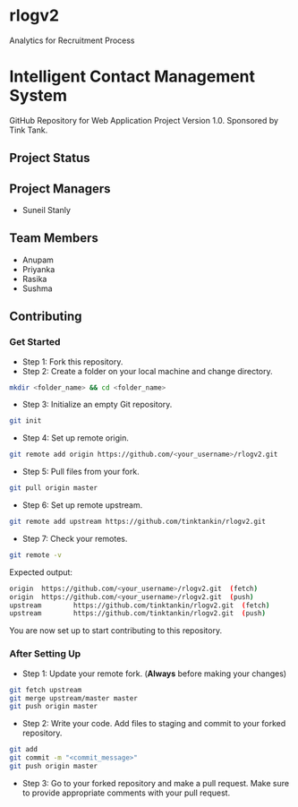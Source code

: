 # rlogv2
Analytics for Recruitment Process

# Intelligent Contact Management System

GitHub Repository for Web Application Project Version 1.0. Sponsored by Tink Tank.

## Project Status


## Project Managers
* Suneil Stanly

## Team Members
* Anupam
* Priyanka
* Rasika
* Sushma


## Contributing
### Get Started
* Step 1: Fork this repository.
* Step 2: Create a folder on your local machine and change directory.
```bash
mkdir <folder_name> && cd <folder_name>
```
* Step 3: Initialize an empty Git repository.
```bash
git init
```
* Step 4: Set up remote origin.
```bash
git remote add origin https://github.com/<your_username>/rlogv2.git 
```
* Step 5: Pull files from your fork.
```bash
git pull origin master
```
* Step 6: Set up remote upstream.
```bash
git remote add upstream https://github.com/tinktankin/rlogv2.git 
```
* Step 7: Check your remotes.
```bash
git remote -v
```
Expected output:
```bash
origin  https://github.com/<your_username>/rlogv2.git  (fetch)
origin  https://github.com/<your_username>/rlogv2.git  (push)
upstream        https://github.com/tinktankin/rlogv2.git  (fetch)
upstream        https://github.com/tinktankin/rlogv2.git  (push)
```
You are now set up to start contributing to this repository.

### After Setting Up
* Step 1: Update your remote fork. (**Always** before making your changes)
```bash
git fetch upstream
git merge upstream/master master
git push origin master
```
* Step 2: Write your code. Add files to staging and commit to your forked repository.
```bash
git add
git commit -m "<commit_message>"
git push origin master
```
* Step 3: Go to your forked repository and make a pull request. Make sure to provide appropriate comments with your pull request. 
